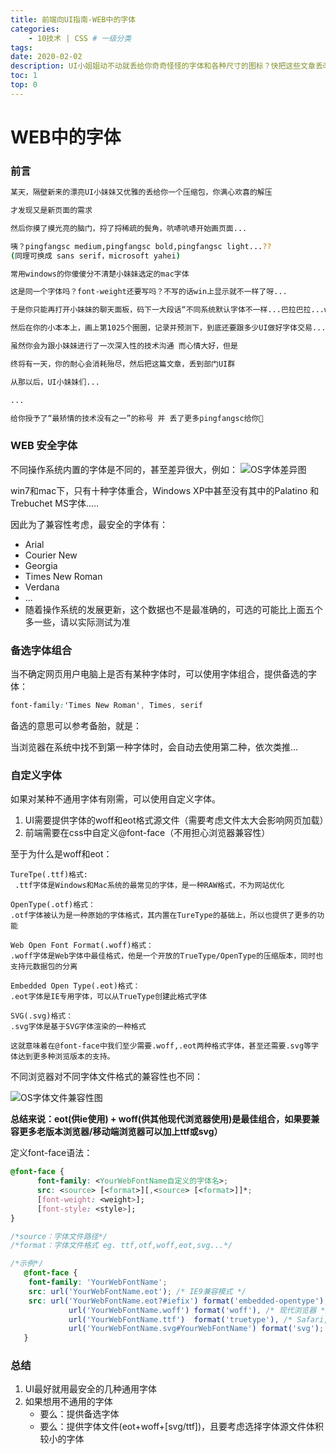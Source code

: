 ```yaml
---
title: 前端向UI指南-WEB中的字体
categories:
    - 10技术 | CSS # 一级分类
tags:
date: 2020-02-02
description: UI小姐姐动不动就丢给你奇奇怪怪的字体和各种尺寸的图标？快把这些文章丢改她看
toc: 1
top: 0
---
```


# WEB中的字体

### 前言
```bash
某天，隔壁新来的漂亮UI小妹妹又优雅的丢给你一个压缩包，你满心欢喜的解压

才发现又是新页面的需求

然后你摸了摸光亮的脑门，捋了捋稀疏的鬓角，吭哧吭哧开始画页面...

咦？pingfangsc medium,pingfangsc bold,pingfangsc light...??
(同理可换成 sans serif，microsoft yahei)

常用windows的你傻傻分不清楚小妹妹选定的mac字体

这是同一个字体吗？font-weight还要写吗？不写的话win上显示就不一样了呀...

于是你只能再打开小妹妹的聊天面板，码下一大段话“不同系统默认字体不一样...巴拉巴拉...web安全字体...备选字体集...字体文件包”

然后在你的小本本上，画上第1025个圈圈，记录并预测下，到底还要跟多少UI做好字体交易...

虽然你会为跟小妹妹进行了一次深入性的技术沟通 而心情大好，但是

终将有一天，你的耐心会消耗殆尽，然后把这篇文章，丢到部门UI群

从那以后，UI小妹妹们...

...

给你授予了“最矫情的技术没有之一”的称号 并 丢了更多pingfangsc给你🐶

```

### WEB 安全字体
不同操作系统内置的字体是不同的，甚至差异很大，例如：
![OS字体差异图](https://www.scarsu.com/images/gitbook/web_font01.png)

win7和mac下，只有十种字体重合，Windows XP中甚至没有其中的Palatino 和Trebuchet MS字体.....

因此为了兼容性考虑，最安全的字体有：
- Arial
- Courier New
- Georgia
- Times New Roman
- Verdana
- ...
- 随着操作系统的发展更新，这个数据也不是最准确的，可选的可能比上面五个多一些，请以实际测试为准

### 备选字体组合

当不确定网页用户电脑上是否有某种字体时，可以使用字体组合，提供备选的字体：

```css
font-family:'Times New Roman', Times, serif
```

备选的意思可以参考备胎，就是：

当浏览器在系统中找不到第一种字体时，会自动去使用第二种，依次类推...


### 自定义字体

如果对某种不通用字体有刚需，可以使用自定义字体。

1. UI需要提供字体的woff和eot格式源文件（需要考虑文件太大会影响网页加载）
2. 前端需要在css中自定义@font-face（不用担心浏览器兼容性）

至于为什么是woff和eot：
```
TureTpe(.ttf)格式:
 .ttf字体是Windows和Mac系统的最常见的字体，是一种RAW格式，不为网站优化

OpenType(.otf)格式：
.otf字体被认为是一种原始的字体格式，其内置在TureType的基础上，所以也提供了更多的功能

Web Open Font Format(.woff)格式：
.woff字体是Web字体中最佳格式，他是一个开放的TrueType/OpenType的压缩版本，同时也支持元数据包的分离

Embedded Open Type(.eot)格式：
.eot字体是IE专用字体，可以从TrueType创建此格式字体

SVG(.svg)格式：
.svg字体是基于SVG字体渲染的一种格式

这就意味着在@font-face中我们至少需要.woff,.eot两种格式字体，甚至还需要.svg等字体达到更多种浏览版本的支持。
```

不同浏览器对不同字体文件格式的兼容性也不同：

![OS字体文件兼容性图](https://www.scarsu.com/images/gitbook/web_font02.png)

**总结来说：eot(供ie使用) + woff(供其他现代浏览器使用)是最佳组合，如果要兼容更多老版本浏览器/移动端浏览器可以加上ttf或svg）**

定义font-face语法：
```css
@font-face {
      font-family: <YourWebFontName自定义的字体名>;
      src: <source> [<format>][,<source> [<format>]]*;
      [font-weight: <weight>];
      [font-style: <style>];
}

/*source：字体文件路径*/
/*format：字体文件格式 eg. ttf,otf,woff,eot,svg...*/

/*示例*/
   @font-face {
	font-family: 'YourWebFontName';
	src: url('YourWebFontName.eot'); /* IE9兼容模式 */
	src: url('YourWebFontName.eot?#iefix') format('embedded-opentype'), /* IE6-IE8 */
             url('YourWebFontName.woff') format('woff'), /* 现代浏览器 */
             url('YourWebFontName.ttf')  format('truetype'), /* Safari, Android, iOS */
             url('YourWebFontName.svg#YourWebFontName') format('svg'); /* 老版本 iOS */
   }
```


### 总结
1. UI最好就用最安全的几种通用字体 
2. 如果想用不通用的字体
    - 要么：提供备选字体
    - 要么：提供字体文件(eot+woff+[svg/ttf])，且要考虑选择字体源文件体积较小的字体